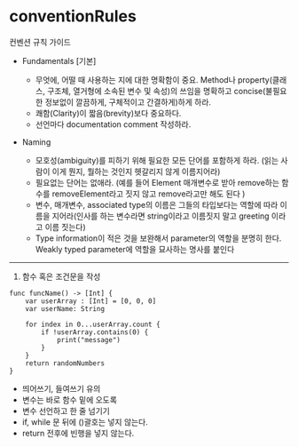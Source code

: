 # conventionRules
컨벤션 규칙 가이드

* Fundamentals [기본]
  * 무엇에, 어떨 때 사용하는 지에 대한 명확함이 중요. Method나 property(클래스, 구조체, 열거형에 소속된 변수 및 속성)의 쓰임을 명확하고 concise(불필요한 정보없이 깔끔하게, 구체적이고 간결하게)하게 하라.
  * 쾌함(Clarity)이 짧음(brevity)보다 중요하다.
  * 선언마다 documentation comment 작성하라.

* Naming
  * 모호성(ambiguity)를 피하기 위해 필요한 모든 단어를 포함하게 하라. (읽는 사람이 이게 뭔지, 뭘하는 것인지 헷갈리지 않게 이름지어라)
  * 필요없는 단어는 없애라. (예를 들어 Element 매개변수로 받아 remove하는 함수를 removeElement라고 짓지 않고 remove라고만 해도 된다 )
  * 변수, 매개변수, associated type의 이름은 그들의 타입보다는 역할에 따라 이름을 지어라(인사를 하는 변수라면 string이라고 이름짓지 말고 greeting 이라고 이름 짓는다)
  * Type information이 적은 것을 보완해서 parameter의 역할을 분명히 한다. Weakly typed parameter에 역할을 묘사하는 명사를 붙인다


----

1. 함수 혹은 조건문을 작성
```
func funcName() -> [Int] {
    var userArray : [Int] = [0, 0, 0]
    var userName: String
    
    for index in 0...userArray.count {
        if !userArray.contains(0) {
            print("message")
        }
    }
    return randomNumbers
}
```
* 띄어쓰기, 들여쓰기 유의
* 변수는 바로 함수 밑에 오도록
* 변수 선언하고 한 줄 넘기기
* if, while 문 뒤에 ()괄호는 넣지 않는다.
* return 전후에 빈행을 넣지 않는다.


